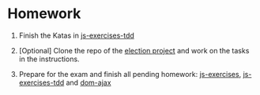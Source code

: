 # Homework

1. Finish the Katas in [js-exercises-tdd](https://github.com/CodeYourFuture/js-exercises-tdd)

2. [Optional] Clone the repo of the
[election project](https://github.com/codeyourfuture/cyf-election) and work on the tasks in the instructions.

3. Prepare for the exam and finish all pending homework: [js-exercises](https://github.com/Migracode-Barcelona/js-exercises), [js-exercises-tdd](https://github.com/CodeYourFuture/js-exercises-tdd) and [dom-ajax](https://github.com/CodeYourFuture/dom-ajax-repo)

